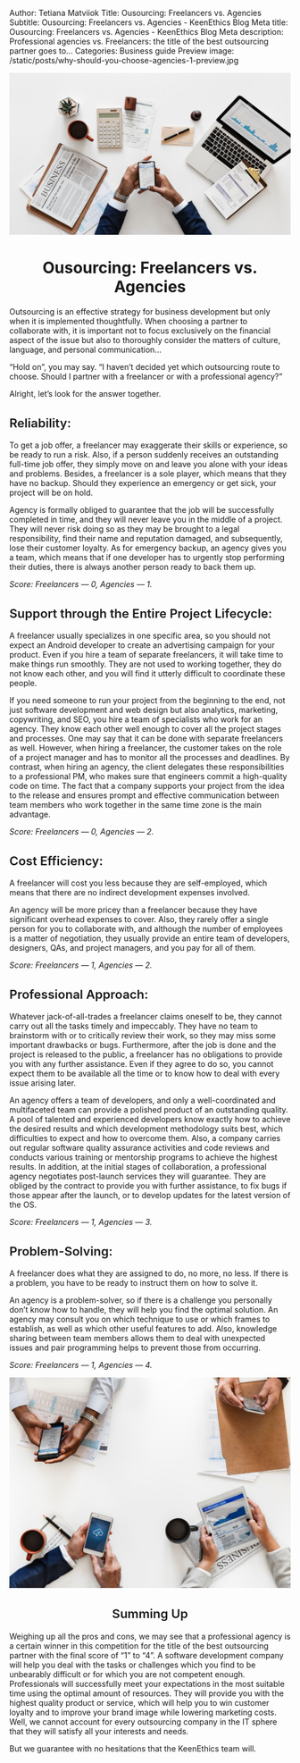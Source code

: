 Author: Tetiana Matviiok
Title: Ousourcing: Freelancers vs. Agencies
Subtitle: Ousourcing: Freelancers vs. Agencies - KeenEthics Blog
Meta title: Ousourcing: Freelancers vs. Agencies - KeenEthics Blog
Meta description: Professional agencies vs. Freelancers: the title of the best outsourcing partner goes to...
Categories: Business guide
Preview image: /static/posts/why-should-you-choose-agencies-1-preview.jpg

![Why should you choose agencies](/static/posts/why-should-you-choose-agencies-1.jpg)

<h1 style="text-align: center">Ousourcing: Freelancers vs. Agencies</h1>

Outsourcing is an effective strategy for business development but only when it is implemented thoughtfully. When choosing a partner to collaborate with, it is important not to focus exclusively on the financial aspect of the issue but also to thoroughly consider the matters of culture, language, and personal communication...

“Hold on”, you may say. “I haven’t decided yet which outsourcing route to choose. Should I partner with a freelancer or with a professional agency?”

Alright, let’s look for the answer together.

<div><h2 style="font-weight: 600; font-size: 22px">Reliability:</h2></div>

To get a job offer, a freelancer may exaggerate their skills or experience, so be ready to run a risk. Also, if a person suddenly receives an outstanding full-time job offer, they simply move on and leave you alone with your ideas and problems. Besides, a freelancer is a sole player, which means that they have no backup. Should they experience an emergency or get sick, your project will be on hold.

Agency is formally obliged to guarantee that the job will be successfully completed in time, and they will never leave you in the middle of a project. They will never risk doing so as they may be brought to a legal responsibility, find their name and reputation damaged, and subsequently, lose their customer loyalty. As for emergency backup, an agency gives you a team, which means that if one developer has to urgently stop performing their duties, there is always another person ready to back them up.

*Score: Freelancers ― 0,  Agencies ― 1.*

<div><h2 style="font-weight: 600; font-size: 22px">Support through the Entire Project Lifecycle:</h2></div>

A freelancer usually specializes in one specific area, so you should not expect an Android developer to create an advertising campaign for your product. Even if you hire a team of separate freelancers, it will take time to make things run smoothly. They are not used to working together, they do not know each other, and you will find it utterly difficult to coordinate these people.

If you need someone to run your project from the beginning to the end, not just software development and web design but also analytics, marketing, copywriting, and SEO, you hire a team of specialists who work for an agency. They know each other well enough to cover all the project stages and processes. One may say that it can be done with separate freelancers as well. However, when hiring a freelancer, the customer takes on the role of a project manager and has to monitor all the processes and deadlines. By contrast, when hiring an agency, the client delegates these responsibilities to a professional PM, who makes sure that engineers commit a high-quality code on time. The fact that a company supports your project from the idea to the release and ensures prompt and effective communication between team members who work together in the same time zone is the main advantage.

*Score: Freelancers ― 0,  Agencies ― 2.*

<div><h2 style="font-weight: 600; font-size: 22px">Cost Efficiency:</h2></div>

A freelancer will cost you less because they are self-employed, which means that there are no indirect development expenses involved.

An agency will be more pricey than a freelancer because they have significant overhead expenses to cover. Also, they rarely offer a single person for you to collaborate with, and although the number of employees is a matter of negotiation, they usually provide an entire team of developers, designers, QAs, and project managers, and you pay for all of them. 

*Score: Freelancers ― 1,  Agencies ― 2.*

<div><h2 style="font-weight: 600; font-size: 22px">Professional Approach:</h2></div>

Whatever jack-of-all-trades a freelancer claims oneself to be, they cannot carry out all the tasks timely and impeccably. They have no team to brainstorm with or to critically review their work, so they may miss some important drawbacks or bugs. Furthermore, after the job is done and the project is released to the public, a freelancer has no obligations to provide you with any further assistance. Even if they agree to do so, you cannot expect them to be available all the time or to know how to deal with every issue arising later.

An agency offers a team of developers, and only a well-coordinated and multifaceted team can provide a polished product of an outstanding quality. A pool of talented and experienced developers know exactly how to achieve the desired results and which development methodology suits best, which difficulties to expect and how to overcome them. Also, a company carries out regular software quality assurance activities and code reviews and conducts various training or mentorship programs to achieve the highest results. In addition, at the initial stages of collaboration, a professional agency negotiates post-launch services they will guarantee. They are obliged by the contract to provide you with further assistance, to fix bugs if those appear after the launch, or to develop updates for the latest version of the OS.

*Score: Freelancers ― 1,  Agencies ― 3.*

<div><h2 style="font-weight: 600; font-size: 22px">Problem-Solving:</h2></div>

A freelancer does what they are assigned to do, no more, no less. If there is a problem, you have to be ready to instruct them on how to solve it.

An agency is a problem-solver, so if there is a challenge you personally don’t know how to handle, they will help you find the optimal solution. An agency may consult you on which technique to use or which frames to establish, as well as which other useful features to add. Also, knowledge sharing between team members allows them to deal with unexpected issues and pair programming helps to prevent those from occurring.

*Score: Freelancers ― 1,  Agencies ― 4.*

![Why should you choose agencies](/static/posts/why-should-you-choose-agencies-2.jpg)

<div align="center">
  <h2 style="font-weight: 600; font-size: 22px">Summing Up</h2>
</div>

Weighing up all the pros and cons, we may see that a professional agency is a certain winner in this competition for the title of the best outsourcing partner with the final score of “1” to “4”. A software development company will help you deal with the tasks or challenges which you find to be unbearably difficult or for which you are not competent enough. Professionals will successfully meet your expectations in the most suitable time using the optimal amount of resources. They will provide you with the highest quality product or service, which will help you to win customer loyalty and to improve your brand image while lowering marketing costs. Well, we cannot account for every outsourcing company in the IT sphere that they will satisfy all your interests and needs.

But we guarantee with no hesitations that the KeenEthics team will.